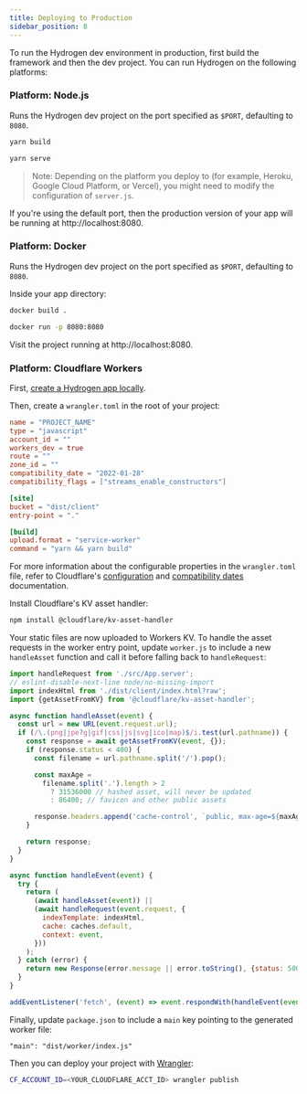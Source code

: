 ```yaml
---
title: Deploying to Production
sidebar_position: 8
---
```


To run the Hydrogen dev environment in production, first build the framework and then the dev project. You can run Hydrogen on the following platforms:

### Platform: Node.js

Runs the Hydrogen dev project on the port specified as `$PORT`, defaulting to `8080`.

```bash
yarn build

yarn serve
```

> Note:
> Depending on the platform you deploy to (for example, Heroku, Google Cloud Platform, or Vercel), you might need to modify the configuration of `server.js`.

If you're using the default port, then the production version of your app will be running at http://localhost:8080.

### Platform: Docker

Runs the Hydrogen dev project on the port specified as `$PORT`, defaulting to `8080`.

Inside your app directory:

```bash
docker build .

docker run -p 8080:8080
```

Visit the project running at http://localhost:8080.

### Platform: Cloudflare Workers

First, [create a Hydrogen app locally](https://shopify.dev/custom-storefronts/hydrogen/getting-started).

Then, create a `wrangler.toml` in the root of your project:

```toml
name = "PROJECT_NAME"
type = "javascript"
account_id = ""
workers_dev = true
route = ""
zone_id = ""
compatibility_date = "2022-01-28"
compatibility_flags = ["streams_enable_constructors"]

[site]
bucket = "dist/client"
entry-point = "."

[build]
upload.format = "service-worker"
command = "yarn && yarn build"
```

For more information about the configurable properties in the `wrangler.toml` file, refer to Cloudflare's [configuration](https://developers.cloudflare.com/workers/cli-wrangler/configuration) and [compatibility dates](https://developers.cloudflare.com/workers/platform/compatibility-dates) documentation.

Install Cloudflare's KV asset handler:

```bash
npm install @cloudflare/kv-asset-handler
```

Your static files are now uploaded to Workers KV. To handle the asset requests in the worker entry point, update `worker.js` to include a new `handleAsset` function and call it before falling back to `handleRequest`:

```js
import handleRequest from './src/App.server';
// eslint-disable-next-line node/no-missing-import
import indexHtml from './dist/client/index.html?raw';
import {getAssetFromKV} from '@cloudflare/kv-asset-handler';

async function handleAsset(event) {
  const url = new URL(event.request.url);
  if (/\.(png|jpe?g|gif|css|js|svg|ico|map)$/i.test(url.pathname)) {
    const response = await getAssetFromKV(event, {});
    if (response.status < 400) {
      const filename = url.pathname.split('/').pop();

      const maxAge =
        filename.split('.').length > 2
          ? 31536000 // hashed asset, will never be updated
          : 86400; // favicon and other public assets

      response.headers.append('cache-control', `public, max-age=${maxAge}`);
    }

    return response;
  }
}

async function handleEvent(event) {
  try {
    return (
      (await handleAsset(event)) ||
      (await handleRequest(event.request, {
        indexTemplate: indexHtml,
        cache: caches.default,
        context: event,
      }))
    );
  } catch (error) {
    return new Response(error.message || error.toString(), {status: 500});
  }
}

addEventListener('fetch', (event) => event.respondWith(handleEvent(event)));
```

Finally, update `package.json` to include a `main` key pointing to the generated worker file:

```
"main": "dist/worker/index.js"
```

Then you can deploy your project with [Wrangler](https://developers.cloudflare.com/workers/cli-wrangler/install-update):

```bash
CF_ACCOUNT_ID=<YOUR_CLOUDFLARE_ACCT_ID> wrangler publish
```
